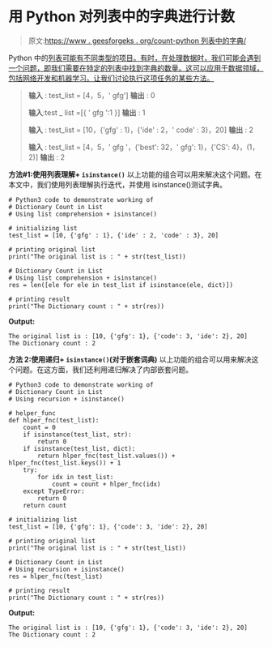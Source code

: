 # 用 Python 对列表中的字典进行计数

> 原文:[https://www . geesforgeks . org/count-python 列表中的字典/](https://www.geeksforgeeks.org/count-dictionaries-in-a-list-in-python/)

Python 中的[列表可能有不同类型的项目。有时，在处理数据时，我们可能会遇到一个问题，即我们需要在特定的列表中找到字典的数量。这可以应用于数据领域，包括网络开发和机器学习。让我们讨论执行这项任务的某些方法。](https://www.geeksforgeeks.org/python-list/)

> **输入** : test_list = [4，5，' gfg']
> **输出** : 0
> 
> **输入**:test _ list =[{ ' gfg ':1 }]
> **输出** : 1
> 
> **输入** : test_list = [10，{'gfg' : 1}，{'ide' : 2，' code' : 3}，20]
> **输出** : 2
> 
> **输入** : test_list = [4，5，' gfg '，{'best': 32，' gfg': 1}，{'CS': 4}，(1，2)]
> **输出** : 2

**方法#1:使用列表理解+ `isinstance()`**
以上功能的组合可以用来解决这个问题。在本文中，我们使用列表理解执行迭代，并使用 isinstance()测试字典。

```
# Python3 code to demonstrate working of 
# Dictionary Count in List
# Using list comprehension + isinstance()

# initializing list
test_list = [10, {'gfg' : 1}, {'ide' : 2, 'code' : 3}, 20]

# printing original list
print("The original list is : " + str(test_list))

# Dictionary Count in List
# Using list comprehension + isinstance()
res = len([ele for ele in test_list if isinstance(ele, dict)])

# printing result 
print("The Dictionary count : " + str(res)) 
```

**Output:**

```
The original list is : [10, {'gfg': 1}, {'code': 3, 'ide': 2}, 20]
The Dictionary count : 2

```

**方法 2:使用递归+ `isinstance()`(对于嵌套词典)**
以上功能的组合可以用来解决这个问题。在这方面，我们还利用递归解决了内部嵌套问题。

```
# Python3 code to demonstrate working of 
# Dictionary Count in List
# Using recursion + isinstance()

# helper_func
def hlper_fnc(test_list):
    count = 0
    if isinstance(test_list, str):
        return 0
    if isinstance(test_list, dict):
        return hlper_fnc(test_list.values()) + hlper_fnc(test_list.keys()) + 1
    try:
        for idx in test_list:
            count = count + hlper_fnc(idx)
    except TypeError:
        return 0
    return count

# initializing list
test_list = [10, {'gfg': 1}, {'code': 3, 'ide': 2}, 20]

# printing original list
print("The original list is : " + str(test_list))

# Dictionary Count in List
# Using recursion + isinstance()
res = hlper_fnc(test_list)

# printing result 
print("The Dictionary count : " + str(res)) 
```

**Output:**

```
The original list is : [10, {'gfg': 1}, {'code': 3, 'ide': 2}, 20]
The Dictionary count : 2

```